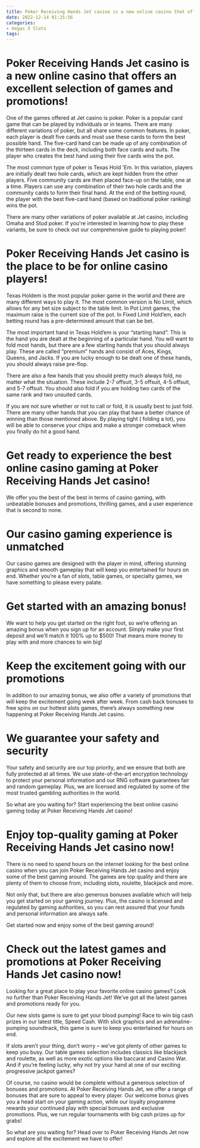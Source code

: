 ```yaml
---
title: Poker Receiving Hands Jet casino is a new online casino that offers an excellent selection of games and promotions!
date: 2022-12-14 01:25:56
categories:
- Vegas X Slots
tags:
---
```



#  Poker Receiving Hands Jet casino is a new online casino that offers an excellent selection of games and promotions!

One of the games offered at Jet casino is poker. Poker is a popular card game that can be played by individuals or in teams. There are many different variations of poker, but all share some common features. In poker, each player is dealt five cards and must use these cards to form the best possible hand. The five-card hand can be made up of any combination of the thirteen cards in the deck, including both face cards and suits. The player who creates the best hand using their five cards wins the pot.

The most common type of poker is Texas Hold 'Em. In this variation, players are initially dealt two hole cards, which are kept hidden from the other players. Five community cards are then placed face-up on the table, one at a time. Players can use any combination of their two hole cards and the community cards to form their final hand. At the end of the betting round, the player with the best five-card hand (based on traditional poker ranking) wins the pot.

There are many other variations of poker available at Jet casino, including Omaha and Stud poker. If you're interested in learning how to play these variants, be sure to check out our comprehensive guide to playing poker!

#  Poker Receiving Hands Jet casino is the place to be for online casino players!

Texas Holdem is the most popular poker game in the world and there are many different ways to play it. The most common version is No Limit, which allows for any bet size subject to the table limit. In Pot Limit games, the maximum raise is the current size of the pot. In Fixed Limit Hold’em, each betting round has a pre-determined amount that can be bet.

The most important hand in Texas Hold’em is your “starting hand”. This is the hand you are dealt at the beginning of a particular hand. You will want to fold most hands, but there are a few starting hands that you should always play. These are called “premium” hands and consist of Aces, Kings, Queens, and Jacks. If you are lucky enough to be dealt one of these hands, you should always raise pre-flop.

There are also a few hands that you should pretty much always fold, no matter what the situation. These include 2-7 offsuit, 3-5 offsuit, 4-5 offsuit, and 5-7 offsuit. You should also fold if you are holding two cards of the same rank and two unsuited cards.

If you are not sure whether or not to call or fold, it is usually best to just fold. There are many other hands that you can play that have a better chance of winning than those mentioned above. By playing tight ( folding a lot), you will be able to conserve your chips and make a stronger comeback when you finally do hit a good hand.

#  Get ready to experience the best online casino gaming at Poker Receiving Hands Jet casino!

We offer you the best of the best in terms of casino gaming, with unbeatable bonuses and promotions, thrilling games, and a user experience that is second to none.

# Our casino gaming experience is unmatched

Our casino games are designed with the player in mind, offering stunning graphics and smooth gameplay that will keep you entertained for hours on end. Whether you’re a fan of slots, table games, or specialty games, we have something to please every palate.

# Get started with an amazing bonus!

We want to help you get started on the right foot, so we’re offering an amazing bonus when you sign up for an account. Simply make your first deposit and we’ll match it 100% up to $500! That means more money to play with and more chances to win big!

# Keep the excitement going with our promotions

In addition to our amazing bonus, we also offer a variety of promotions that will keep the excitement going week after week. From cash back bonuses to free spins on our hottest slots games, there’s always something new happening at Poker Receiving Hands Jet casino.

# We guarantee your safety and security

Your safety and security are our top priority, and we ensure that both are fully protected at all times. We use state-of-the-art encryption technology to protect your personal information and our RNG software guarantees fair and random gameplay. Plus, we are licensed and regulated by some of the most trusted gambling authorities in the world.


So what are you waiting for? Start experiencing the best online casino gaming today at Poker Receiving Hands Jet casino!

#  Enjoy top-quality gaming at Poker Receiving Hands Jet casino now!

There is no need to spend hours on the internet looking for the best online casino when you can join Poker Receiving Hands Jet casino and enjoy some of the best gaming around. The games are top quality and there are plenty of them to choose from, including slots, roulette, blackjack and more.

Not only that, but there are also generous bonuses available which will help you get started on your gaming journey. Plus, the casino is licensed and regulated by gaming authorities, so you can rest assured that your funds and personal information are always safe.

Get started now and enjoy some of the best gaming around!

#  Check out the latest games and promotions at Poker Receiving Hands Jet casino now!

Looking for a great place to play your favorite online casino games? Look no further than Poker Receiving Hands Jet! We’ve got all the latest games and promotions ready for you.

Our new slots game is sure to get your blood pumping! Race to win big cash prizes in our latest title, Speed Cash. With slick graphics and an adrenaline-pumping soundtrack, this game is sure to keep you entertained for hours on end.

If slots aren’t your thing, don’t worry – we’ve got plenty of other games to keep you busy. Our table games selection includes classics like blackjack and roulette, as well as more exotic options like baccarat and Casino War. And if you’re feeling lucky, why not try your hand at one of our exciting progressive jackpot games?

Of course, no casino would be complete without a generous selection of bonuses and promotions. At Poker Receiving Hands Jet, we offer a range of bonuses that are sure to appeal to every player. Our welcome bonus gives you a head start on your gaming action, while our loyalty programme rewards your continued play with special bonuses and exclusive promotions. Plus, we run regular tournaments with big cash prizes up for grabs!

So what are you waiting for? Head over to Poker Receiving Hands Jet now and explore all the excitement we have to offer!